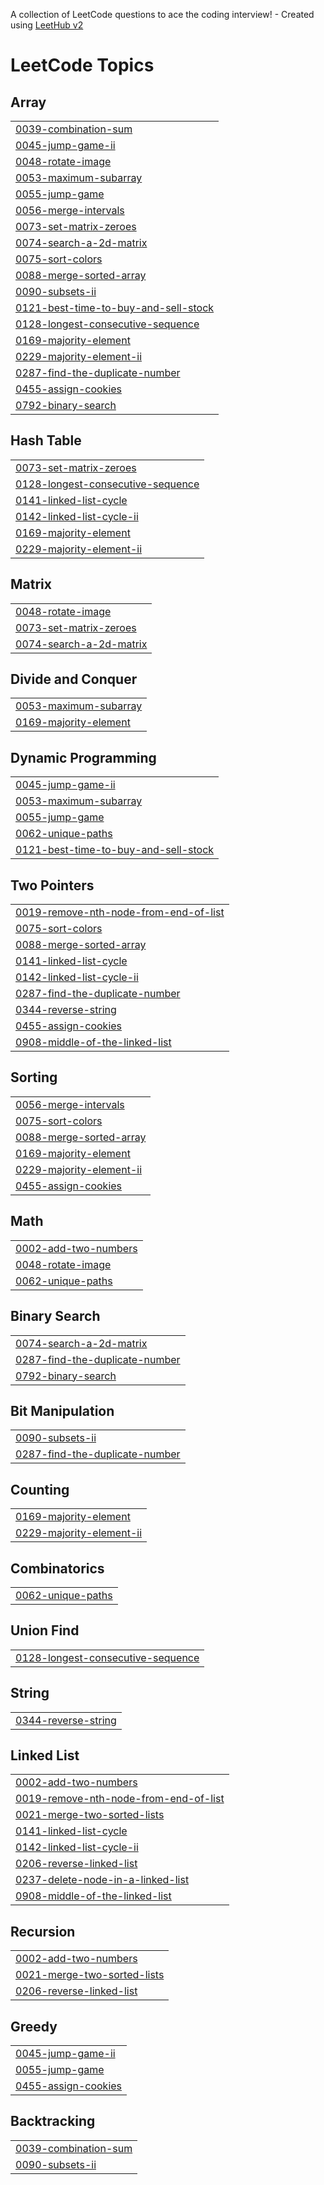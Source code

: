 A collection of LeetCode questions to ace the coding interview! - Created using [LeetHub v2](https://github.com/arunbhardwaj/LeetHub-2.0)
<!---LeetCode Topics Start-->
# LeetCode Topics
## Array
|  |
| ------- |
| [0039-combination-sum](https://github.com/vidushi-vi/LeetCode/tree/master/0039-combination-sum) |
| [0045-jump-game-ii](https://github.com/vidushi-vi/LeetCode/tree/master/0045-jump-game-ii) |
| [0048-rotate-image](https://github.com/vidushi-vi/LeetCode/tree/master/0048-rotate-image) |
| [0053-maximum-subarray](https://github.com/vidushi-vi/LeetCode/tree/master/0053-maximum-subarray) |
| [0055-jump-game](https://github.com/vidushi-vi/LeetCode/tree/master/0055-jump-game) |
| [0056-merge-intervals](https://github.com/vidushi-vi/LeetCode/tree/master/0056-merge-intervals) |
| [0073-set-matrix-zeroes](https://github.com/vidushi-vi/LeetCode/tree/master/0073-set-matrix-zeroes) |
| [0074-search-a-2d-matrix](https://github.com/vidushi-vi/LeetCode/tree/master/0074-search-a-2d-matrix) |
| [0075-sort-colors](https://github.com/vidushi-vi/LeetCode/tree/master/0075-sort-colors) |
| [0088-merge-sorted-array](https://github.com/vidushi-vi/LeetCode/tree/master/0088-merge-sorted-array) |
| [0090-subsets-ii](https://github.com/vidushi-vi/LeetCode/tree/master/0090-subsets-ii) |
| [0121-best-time-to-buy-and-sell-stock](https://github.com/vidushi-vi/LeetCode/tree/master/0121-best-time-to-buy-and-sell-stock) |
| [0128-longest-consecutive-sequence](https://github.com/vidushi-vi/LeetCode/tree/master/0128-longest-consecutive-sequence) |
| [0169-majority-element](https://github.com/vidushi-vi/LeetCode/tree/master/0169-majority-element) |
| [0229-majority-element-ii](https://github.com/vidushi-vi/LeetCode/tree/master/0229-majority-element-ii) |
| [0287-find-the-duplicate-number](https://github.com/vidushi-vi/LeetCode/tree/master/0287-find-the-duplicate-number) |
| [0455-assign-cookies](https://github.com/vidushi-vi/LeetCode/tree/master/0455-assign-cookies) |
| [0792-binary-search](https://github.com/vidushi-vi/LeetCode/tree/master/0792-binary-search) |
## Hash Table
|  |
| ------- |
| [0073-set-matrix-zeroes](https://github.com/vidushi-vi/LeetCode/tree/master/0073-set-matrix-zeroes) |
| [0128-longest-consecutive-sequence](https://github.com/vidushi-vi/LeetCode/tree/master/0128-longest-consecutive-sequence) |
| [0141-linked-list-cycle](https://github.com/vidushi-vi/LeetCode/tree/master/0141-linked-list-cycle) |
| [0142-linked-list-cycle-ii](https://github.com/vidushi-vi/LeetCode/tree/master/0142-linked-list-cycle-ii) |
| [0169-majority-element](https://github.com/vidushi-vi/LeetCode/tree/master/0169-majority-element) |
| [0229-majority-element-ii](https://github.com/vidushi-vi/LeetCode/tree/master/0229-majority-element-ii) |
## Matrix
|  |
| ------- |
| [0048-rotate-image](https://github.com/vidushi-vi/LeetCode/tree/master/0048-rotate-image) |
| [0073-set-matrix-zeroes](https://github.com/vidushi-vi/LeetCode/tree/master/0073-set-matrix-zeroes) |
| [0074-search-a-2d-matrix](https://github.com/vidushi-vi/LeetCode/tree/master/0074-search-a-2d-matrix) |
## Divide and Conquer
|  |
| ------- |
| [0053-maximum-subarray](https://github.com/vidushi-vi/LeetCode/tree/master/0053-maximum-subarray) |
| [0169-majority-element](https://github.com/vidushi-vi/LeetCode/tree/master/0169-majority-element) |
## Dynamic Programming
|  |
| ------- |
| [0045-jump-game-ii](https://github.com/vidushi-vi/LeetCode/tree/master/0045-jump-game-ii) |
| [0053-maximum-subarray](https://github.com/vidushi-vi/LeetCode/tree/master/0053-maximum-subarray) |
| [0055-jump-game](https://github.com/vidushi-vi/LeetCode/tree/master/0055-jump-game) |
| [0062-unique-paths](https://github.com/vidushi-vi/LeetCode/tree/master/0062-unique-paths) |
| [0121-best-time-to-buy-and-sell-stock](https://github.com/vidushi-vi/LeetCode/tree/master/0121-best-time-to-buy-and-sell-stock) |
## Two Pointers
|  |
| ------- |
| [0019-remove-nth-node-from-end-of-list](https://github.com/vidushi-vi/LeetCode/tree/master/0019-remove-nth-node-from-end-of-list) |
| [0075-sort-colors](https://github.com/vidushi-vi/LeetCode/tree/master/0075-sort-colors) |
| [0088-merge-sorted-array](https://github.com/vidushi-vi/LeetCode/tree/master/0088-merge-sorted-array) |
| [0141-linked-list-cycle](https://github.com/vidushi-vi/LeetCode/tree/master/0141-linked-list-cycle) |
| [0142-linked-list-cycle-ii](https://github.com/vidushi-vi/LeetCode/tree/master/0142-linked-list-cycle-ii) |
| [0287-find-the-duplicate-number](https://github.com/vidushi-vi/LeetCode/tree/master/0287-find-the-duplicate-number) |
| [0344-reverse-string](https://github.com/vidushi-vi/LeetCode/tree/master/0344-reverse-string) |
| [0455-assign-cookies](https://github.com/vidushi-vi/LeetCode/tree/master/0455-assign-cookies) |
| [0908-middle-of-the-linked-list](https://github.com/vidushi-vi/LeetCode/tree/master/0908-middle-of-the-linked-list) |
## Sorting
|  |
| ------- |
| [0056-merge-intervals](https://github.com/vidushi-vi/LeetCode/tree/master/0056-merge-intervals) |
| [0075-sort-colors](https://github.com/vidushi-vi/LeetCode/tree/master/0075-sort-colors) |
| [0088-merge-sorted-array](https://github.com/vidushi-vi/LeetCode/tree/master/0088-merge-sorted-array) |
| [0169-majority-element](https://github.com/vidushi-vi/LeetCode/tree/master/0169-majority-element) |
| [0229-majority-element-ii](https://github.com/vidushi-vi/LeetCode/tree/master/0229-majority-element-ii) |
| [0455-assign-cookies](https://github.com/vidushi-vi/LeetCode/tree/master/0455-assign-cookies) |
## Math
|  |
| ------- |
| [0002-add-two-numbers](https://github.com/vidushi-vi/LeetCode/tree/master/0002-add-two-numbers) |
| [0048-rotate-image](https://github.com/vidushi-vi/LeetCode/tree/master/0048-rotate-image) |
| [0062-unique-paths](https://github.com/vidushi-vi/LeetCode/tree/master/0062-unique-paths) |
## Binary Search
|  |
| ------- |
| [0074-search-a-2d-matrix](https://github.com/vidushi-vi/LeetCode/tree/master/0074-search-a-2d-matrix) |
| [0287-find-the-duplicate-number](https://github.com/vidushi-vi/LeetCode/tree/master/0287-find-the-duplicate-number) |
| [0792-binary-search](https://github.com/vidushi-vi/LeetCode/tree/master/0792-binary-search) |
## Bit Manipulation
|  |
| ------- |
| [0090-subsets-ii](https://github.com/vidushi-vi/LeetCode/tree/master/0090-subsets-ii) |
| [0287-find-the-duplicate-number](https://github.com/vidushi-vi/LeetCode/tree/master/0287-find-the-duplicate-number) |
## Counting
|  |
| ------- |
| [0169-majority-element](https://github.com/vidushi-vi/LeetCode/tree/master/0169-majority-element) |
| [0229-majority-element-ii](https://github.com/vidushi-vi/LeetCode/tree/master/0229-majority-element-ii) |
## Combinatorics
|  |
| ------- |
| [0062-unique-paths](https://github.com/vidushi-vi/LeetCode/tree/master/0062-unique-paths) |
## Union Find
|  |
| ------- |
| [0128-longest-consecutive-sequence](https://github.com/vidushi-vi/LeetCode/tree/master/0128-longest-consecutive-sequence) |
## String
|  |
| ------- |
| [0344-reverse-string](https://github.com/vidushi-vi/LeetCode/tree/master/0344-reverse-string) |
## Linked List
|  |
| ------- |
| [0002-add-two-numbers](https://github.com/vidushi-vi/LeetCode/tree/master/0002-add-two-numbers) |
| [0019-remove-nth-node-from-end-of-list](https://github.com/vidushi-vi/LeetCode/tree/master/0019-remove-nth-node-from-end-of-list) |
| [0021-merge-two-sorted-lists](https://github.com/vidushi-vi/LeetCode/tree/master/0021-merge-two-sorted-lists) |
| [0141-linked-list-cycle](https://github.com/vidushi-vi/LeetCode/tree/master/0141-linked-list-cycle) |
| [0142-linked-list-cycle-ii](https://github.com/vidushi-vi/LeetCode/tree/master/0142-linked-list-cycle-ii) |
| [0206-reverse-linked-list](https://github.com/vidushi-vi/LeetCode/tree/master/0206-reverse-linked-list) |
| [0237-delete-node-in-a-linked-list](https://github.com/vidushi-vi/LeetCode/tree/master/0237-delete-node-in-a-linked-list) |
| [0908-middle-of-the-linked-list](https://github.com/vidushi-vi/LeetCode/tree/master/0908-middle-of-the-linked-list) |
## Recursion
|  |
| ------- |
| [0002-add-two-numbers](https://github.com/vidushi-vi/LeetCode/tree/master/0002-add-two-numbers) |
| [0021-merge-two-sorted-lists](https://github.com/vidushi-vi/LeetCode/tree/master/0021-merge-two-sorted-lists) |
| [0206-reverse-linked-list](https://github.com/vidushi-vi/LeetCode/tree/master/0206-reverse-linked-list) |
## Greedy
|  |
| ------- |
| [0045-jump-game-ii](https://github.com/vidushi-vi/LeetCode/tree/master/0045-jump-game-ii) |
| [0055-jump-game](https://github.com/vidushi-vi/LeetCode/tree/master/0055-jump-game) |
| [0455-assign-cookies](https://github.com/vidushi-vi/LeetCode/tree/master/0455-assign-cookies) |
## Backtracking
|  |
| ------- |
| [0039-combination-sum](https://github.com/vidushi-vi/LeetCode/tree/master/0039-combination-sum) |
| [0090-subsets-ii](https://github.com/vidushi-vi/LeetCode/tree/master/0090-subsets-ii) |
<!---LeetCode Topics End-->